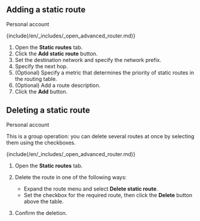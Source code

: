 ## Adding a static route

<tabs>
<tablist>
<tab>Personal account</tab>
</tablist>
<tabpanel>

{include(/en/_includes/_open_advanced_router.md)}

1. Open the **Static routes** tab.
1. Click the **Add static route** button.
1. Set the destination network and specify the network prefix.
1. Specify the next hop.
1. (Optional) Specify a metric that determines the priority of static routes in the routing table.
1. (Optional) Add a route description.
1. Click the **Add** button.

</tabpanel>
</tabs>

## Deleting a static route

<tabs>
<tablist>
<tab>Personal account</tab>
</tablist>
<tabpanel>

This is a group operation: you can delete several routes at once by selecting them using the checkboxes.

{include(/en/_includes/_open_advanced_router.md)}

1. Open the **Static routes** tab.
1. Delete the route in one of the following ways:

    - Expand the route menu and select **Delete static route**.
    - Set the checkbox for the required route, then click the **Delete** button above the table.
1. Confirm the deletion.

</tabpanel>
</tabs>
